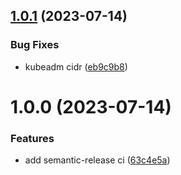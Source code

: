 ## [1.0.1](https://github.com/arsalanses/vagrant-kube-kafka/compare/1.0.0...1.0.1) (2023-07-14)


### Bug Fixes

* kubeadm cidr ([eb9c9b8](https://github.com/arsalanses/vagrant-kube-kafka/commit/eb9c9b819b806c63e6d6380aab8939a2275973f6))

# 1.0.0 (2023-07-14)


### Features

* add semantic-release ci ([63c4e5a](https://github.com/arsalanses/vagrant-kube-kafka/commit/63c4e5a366fedc8cb04a84f265d95b38fa73fd5b))
